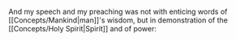 And my speech and my preaching was not with enticing words of [[Concepts/Mankind\|man]]'s wisdom, but in demonstration of the [[Concepts/Holy Spirit\|Spirit]] and of power:
